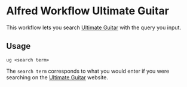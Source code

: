 # Alfred Workflow Ultimate Guitar
This workflow lets you search [Ultimate Guitar](http://www.ultimate-guitar.com) with the query you input. 

## Usage
```
ug <search term>
```
The `search term` corresponds to what you would enter if you were searching on the [Ultimate Guitar](http://www.ultimate-guitar.com) website.
